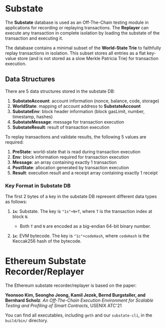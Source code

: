 # Substate

The **Substate** database is used as an Off-The-Chain testing module in applications for recording or replaying transactions. The **Replayer** can execute any transaction in complete isolation by loading the substate of the transaction and executing it.

The database contains a minimal subset of the **World-State Trie** to faithfully replay transactions in isolation. This subset stores all entries as a flat key-value store (and is not stored as a slow Merkle Patricia Trie) for transaction execution.

## Data Structures

There are 5 data structures stored in the substate DB:

1. **SubstateAccount**: account information (nonce, balance, code, storage)
2. **WorldState**: mapping of account address to **SubstateAccount**
3. **SubstateEnv**: block header information (block gasLimit, number, timestamp, hashes)
4. **SubstateMessage**: message for transaction execution
5. **SubstateResult**: result of transaction execution

To replay transactions and validate results, the following 5 values are required:

1. **PreState**: world-state that is read during transaction execution
2. **Env**: block information required for transaction execution
3. **Message**: an array containing exactly 1 transaction
4. **PostState**: allocation generated by transaction execution
5. **Result**: execution result and a receipt array containing exactly 1 receipt

### Key Format in Substate DB

The first 2 bytes of a key in the substate DB represent different data types as follows:

1. **`1s`**: Substate. The key is `"1s"+N+T`, where `T` is the transaction index at block `N`.
   - Both `T` and `N` are encoded as a big-endian 64-bit binary number.
   
2. **`1c`**: EVM bytecode. The key is `"1c"+codeHash`, where `codeHash` is the Keccak256 hash of the bytecode.

# Ethereum Substate Recorder/Replayer

The Ethereum substate recorder/replayer is based on the paper:

**Yeonsoo Kim, Seongho Jeong, Kamil Jezek, Bernd Burgstaller, and Bernhard Scholz**: _An Off-The-Chain Execution Environment for Scalable Testing and Profiling of Smart Contracts_, USENIX ATC'21

You can find all executables, including `geth` and our `substate-cli`, in the `build/bin/` directory.
